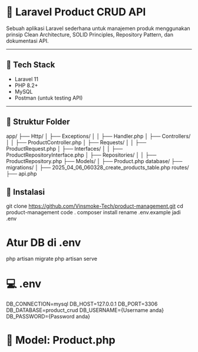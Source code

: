 # 🛒 Laravel Product CRUD API

Sebuah aplikasi Laravel sederhana untuk manajemen produk menggunakan prinsip Clean Architecture, SOLID Principles, Repository Pattern, dan dokumentasi API.

---

## 🔧 Tech Stack

- Laravel 11
- PHP 8.2+
- MySQL
- Postman (untuk testing API)

---

## 📂 Struktur Folder

app/
├── Http/
│ ├── Exceptions/
│ │ ├── Handler.php
│ ├── Controllers/
│ │ ├── ProductController.php
│ ├── Requests/
│ │ ├── ProductRequest.php
│ ├── Interfaces/
│ │ ├── ProductRepositoryInterface.php
│ ├── Repositories/
│ │ ├── ProductRepository.php
├── Models/
│ ├── Product.php
database/
├── migrations/
│ ├── 2025_04_06_060328_create_products_table.php
routes/
├── api.php

## 🚀 Instalasi

git clone https://github.com/Vinsmoke-Tech/product-management.git
cd product-management
code .
composer install
rename .env.example jadi .env

# Atur DB di .env

php artisan migrate
php artisan serve

# 💻 .env
DB_CONNECTION=mysql
DB_HOST=127.0.0.1
DB_PORT=3306
DB_DATABASE=product_crud
DB_USERNAME={Username anda}
DB_PASSWORD={Password anda}

# 📄 Model: Product.php
<?php

namespace App\Models;

use Illuminate\Database\Eloquent\Model;
use \Illuminate\Database\Eloquent\SoftDeletes;


class Product extends Model
{
    use SoftDeletes;
    /**
     * The attributes that are mass assignable.
     *
     * @var array
     */
    protected $fillable = ['product_name', 'description', 'product_price', 'stock'];
}




